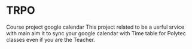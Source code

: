 # TRPO
Course project google calendar
This project related to be a usrful srvice with main aim it to sync your google calendar with Time table for Polytec classes even if you are the Teacher.
